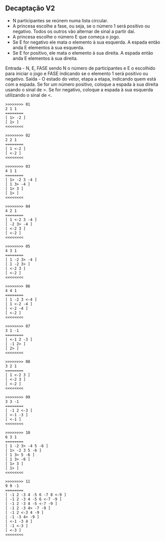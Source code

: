 ## Decaptação V2

- N participantes se reúnem numa lista circular.
- A princesa escolhe a fase, ou seja, se o número 1 será positivo ou negativo. Todos os outros vão alternar de sinal a partir daí.
- A princesa escolhe o número E que começa o jogo. 
- Se E for negativo ele mata o elemento à sua esquerda. A espada então anda E elementos à sua esquerda.
- Se E for positivo, ele mata o elemento à sua direita. A espada então anda E elementos à sua direita.

Entrada
    - N, E, FASE sendo N o número de participantes e E o escolhido para iniciar o jogo e FASE indicando se o elemento 1 será positivo ou negativo.
Saída
    - O estado do vetor, etapa a etapa, indicando quem está com a espada. Se for um número positivo, coloque a espada à sua direita usando o sinal de >. Se for negativo, coloque a espada à sua esquerda utilizando o sinal de <.
```
>>>>>>>> 01
2 1 1
========
[ 1> -2 ]
[ 1> ]
<<<<<<<<

>>>>>>>> 02
2 2 1
========
[ 1 <-2 ]
[ <-2 ]
<<<<<<<<

>>>>>>>> 03
4 1 1
========
[ 1> -2 3 -4 ]
[ 1 3> -4 ]
[ 1> 3 ]
[ 1> ]
<<<<<<<<

>>>>>>>> 04
4 2 1
========
[ 1 <-2 3 -4 ]
[ -2 3> -4 ]
[ <-2 3 ]
[ <-2 ]
<<<<<<<<

>>>>>>>> 05
4 3 1
========
[ 1 -2 3> -4 ]
[ 1 -2 3> ]
[ <-2 3 ]
[ <-2 ]
<<<<<<<<

>>>>>>>> 06
4 4 1
========
[ 1 -2 3 <-4 ]
[ 1 <-2 -4 ]
[ <-2 -4 ]
[ <-2 ]
<<<<<<<<

>>>>>>>> 07
3 1 -1
========
[ <-1 2 -3 ]
[ -1 2> ]
[ 2> ]
<<<<<<<<

>>>>>>>> 08
3 2 1
========
[ 1 <-2 3 ]
[ <-2 3 ]
[ <-2 ]
<<<<<<<<

>>>>>>>> 09
3 3 -1
========
[ -1 2 <-3 ]
[ <-1 -3 ]
[ <-1 ]
<<<<<<<<

>>>>>>>> 10
6 3 1
========
[ 1 -2 3> -4 5 -6 ]
[ 1> -2 3 5 -6 ]
[ 1 3> 5 -6 ]
[ 1 3> -6 ]
[ 1> 3 ]
[ 1> ]
<<<<<<<<

>>>>>>>> 11
9 9 -1
========
[ -1 2 -3 4 -5 6 -7 8 <-9 ]
[ -1 2 -3 4 -5 6 <-7 -9 ]
[ -1 2 -3 4 -5 <-7 -9 ]
[ -1 2 -3 4> -7 -9 ]
[ -1 2 <-3 4 -9 ]
[ -1 -3 4> -9 ]
[ <-1 -3 4 ]
[ -1 <-3 ]
[ <-3 ]
<<<<<<<<


```
